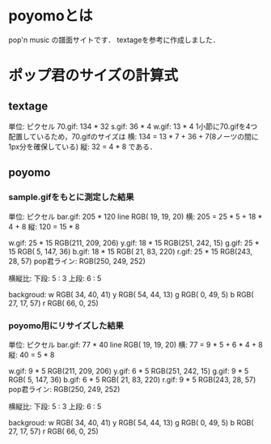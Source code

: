 # poyomoとは
pop'n music の譜面サイトです．
textageを参考に作成しました．

# ポップ君のサイズの計算式
## textage
単位: ピクセル
70.gif: 134 * 32
s.gif: 36 * 4
w.gif: 13 * 4
1小節に70.gifを4つ配置しているため，70.gifのサイズは
横: 134 = 13 * 7 + 36 + 7(8ノーツの間に1px分を確保している)
縦: 32 = 4 * 8
である．

## poyomo
### sample.gifをもとに測定した結果
単位: ピクセル
bar.gif: 205 * 120
line RGB( 19,  19,  20)
横: 205 = 25 * 5 + 18 * 4 + 8
縦: 120 = 15 * 8

w.gif: 25 * 15 RGB(211, 209, 206)
y.gif: 18 * 15 RGB(251, 242,  15)
g.gif: 25 * 15 RGB(  5, 147,  36)
b.gif: 18 * 15 RGB( 21,  83, 220)
r.gif: 25 * 15 RGB(243,  28,  57)
pop君ライン: RGB(250, 249, 252)

横縦比:
下段: 5 : 3
上段: 6 : 5

backgroud:
w RGB( 34,  40,  41)
y RGB( 54,  44,  13)
g RGB(  0,  49,   5)
b RGB( 27,  17,  57)
r RGB( 66,   0,  25)

### poyomo用にリサイズした結果
単位: ピクセル
bar.gif: 77 * 40
line RGB( 19,  19,  20)
横: 77 = 9 * 5 + 6 * 4 + 8
縦: 40 = 5 * 8

w.gif: 9 * 5 RGB(211, 209, 206)
y.gif: 6 * 5 RGB(251, 242,  15)
g.gif: 9 * 5 RGB(  5, 147,  36)
b.gif: 6 * 5 RGB( 21,  83, 220)
r.gif: 9 * 5 RGB(243,  28,  57)
pop君ライン: RGB(250, 249, 252)

横縦比:
下段: 5 : 3
上段: 6 : 5

backgroud:
w RGB( 34,  40,  41)
y RGB( 54,  44,  13)
g RGB(  0,  49,   5)
b RGB( 27,  17,  57)
r RGB( 66,   0,  25)
